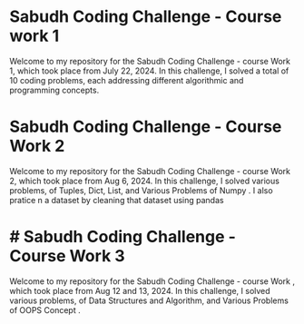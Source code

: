 # Sabudh Coding Challenge - Course work 1

Welcome to my repository for the Sabudh Coding Challenge - course Work 1, which took place from July 22, 2024. In this challenge, I solved a total of 10 coding problems, each addressing different algorithmic and programming concepts.

# Sabudh Coding Challenge - Course Work 2

Welcome to my repository for the Sabudh Coding Challenge - course Work 2, which took place from Aug 6, 2024. In this challenge, I solved various problems, of Tuples, Dict, List, and Various Problems of Numpy . I also pratice n a dataset by cleaning that dataset using pandas 

# # Sabudh Coding Challenge - Course Work 3
Welcome to my repository for the Sabudh Coding Challenge - course Work , which took place from Aug 12 and 13, 2024. In this challenge, I solved various problems, of Data Structures and Algorithm, and Various Problems of OOPS Concept . 
